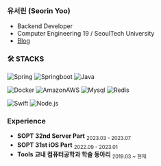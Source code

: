 ### 유서린 (Seorin Yoo)
- Backend Developer
- Computer Engineering 19 / SeoulTech University
- [Blog](https://seorin-yy.tistory.com)


### 🛠 STACKS

![Spring](https://img.shields.io/badge/spring-6DB33F?style=flat-square&logo=spring&logoColor=white)
![Springboot](https://img.shields.io/badge/springboot-6DB33F?style=flat-square&logo=springboot&logoColor=white)
![Java](https://img.shields.io/badge/java-007396?style=flat-square&logo=java&logoColor=white)

![Docker](https://img.shields.io/badge/Docker-2496ED?style=flat-square&logo=Docker&logoColor=white)
![AmazonAWS](https://img.shields.io/badge/aws-232F3E?style=flat-square&logo=amazonaws&logoColor=white)
![Mysql](https://img.shields.io/badge/Mysql-4479A1?style=flat-square&logo=Mysql&logoColor=white)
![Redis](https://img.shields.io/badge/Redis-DC382D?style=flat-square&logo=Redis&logoColor=white)

![Swift](https://img.shields.io/badge/Swift-F05138?style=flat-square&logo=Swift&logoColor=white)
![Node.js](https://img.shields.io/badge/Node.js-339933?style=flat-square&logo=Node.js&logoColor=white)

<!-- ### Projects -->

### Experience   
- **SOPT 32nd Server Part** <sub>2023.03 - 2023.07</sub>  
- **SOPT 31st iOS Part** <sub>2022.09 - 2023.01</sub>  
- **Tools 교내 컴퓨터공학과 학술 동아리** <sub>2019.03 ~ 현재</sub>
  
<!-- ### Award -->

